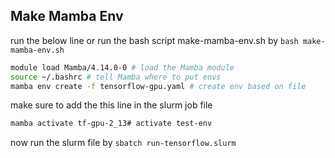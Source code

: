 ## Make Mamba Env 

run the below line or run the bash script make-mamba-env.sh by `bash make-mamba-env.sh`

```bash
module load Mamba/4.14.0-0 # load the Mamba module
source ~/.bashrc # tell Mamba where to put envs
mamba env create -f tensorflow-gpu.yaml # create env based on file
```

make sure to add the this line in the slurm job file
```bash
mamba activate tf-gpu-2_13# activate test-env
```

now run the slurm file by `sbatch run-tensorflow.slurm`
